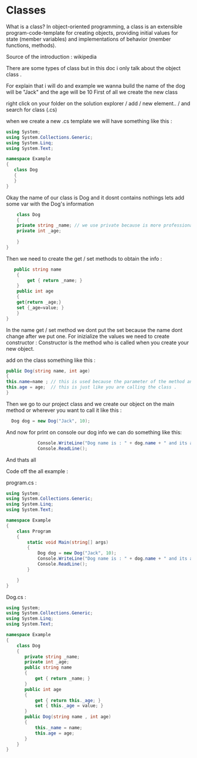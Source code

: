 # Classes
What is a class? 
In object-oriented programming, a class is an extensible program-code-template for creating objects, providing initial values 
for state (member variables) and implementations of behavior (member functions, methods).

Source of the introduction : wikipedia

There are some types of class but in this doc i only talk about the object class .

For explain that i will do and example we wanna build the name of the dog will be "Jack" and the age will be 10 
First of all we create the new class

right click on your folder on the solution explorer  / add / new element.. / and search for class (.cs)

when we create a new .cs template we will have something like this :

 ```c#
 using System;
using System.Collections.Generic;
using System.Linq;
using System.Text;

namespace Example
{
    class Dog
    {
    }
}

```
Okay the name of our class is Dog and it dosnt contains nothings lets add some var with the Dog's information
```c#
    class Dog
    {
    private string _name; // we use private because is more professional.
    private int _age;
    
    }
}
```
Then we need to create the get / set methods to obtain the info : 
```c#
   public string name
    {
        get { return _name; }
    }
    public int age
    {
    get{return _age;}
    set {_age=value; }
    }
}
```
In the name get / set method we dont put the set because the name dont change after we put one.
For inizialize the values we need to create constructor :
Constructor is the method who is called when you create your new object.

add on the class something like this :
```c#
public Dog(string name, int age)
{
this.name=name ; // this is used because the parameter of the method and the var name is the same this. calls the var of the class
this.age = age;  // this is just like you are calling the class .
}
```

Then  we go to our project class and we create our object on the main method or wherever you want to call it like this :
```c#
  Dog dog = new Dog("Jack", 10);
```

And now for print on console our dog info we can do something like this:
```c#
            Console.WriteLine("Dog name is : " + dog.name + " and its age is : " + dog.age);
            Console.ReadLine();
```
And thats all 

Code off the all example : 

program.cs : 
```c#
using System;
using System.Collections.Generic;
using System.Linq;
using System.Text;

namespace Example
{
    class Program
    {
        static void Main(string[] args)
        {
            Dog dog = new Dog("Jack", 10);
            Console.WriteLine("Dog name is : " + dog.name + " and its age is : " + dog.age);
            Console.ReadLine();
        }

    }
}
```

Dog.cs : 
```c#
using System;
using System.Collections.Generic;
using System.Linq;
using System.Text;

namespace Example
{
    class Dog
    {
       private string _name;
       private int _age;
       public string name
       {
           get { return _name; }
       }
       public int age
       {
           get { return this._age; }
           set { this._age = value; }
       }
       public Dog(string name , int age)
       {
           this._name = name;
           this.age = age;
       }
    }
}
```


